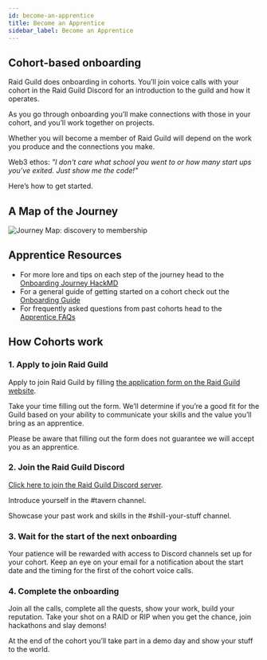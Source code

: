 ```yaml
---
id: become-an-apprentice
title: Become an Apprentice
sidebar_label: Become an Apprentice
---
```


## Cohort-based onboarding

Raid Guild does onboarding in cohorts. You’ll join voice calls with your cohort in the Raid Guild Discord for an introduction to the guild and how it operates. 

As you go through onboarding you’ll make connections with those in your cohort, and you’ll work together on projects.

Whether you will become a member of Raid Guild will depend on the work you produce and the connections you make.

Web3 ethos: *"I don't care what school you went to or how many start ups you've exited. Just show me the code!"*

Here’s how to get started.

## A Map of the Journey

![Journey Map: discovery to membership](https://i.imgur.com/KsvHsXa.jpg)

## Apprentice Resources

* For more lore and tips on each step of the journey head to the [Onboarding Journey HackMD](https://hackmd.io/@raidguild/By3kIcxD5/%2FdZ7GZfd_T1uUc5qCoOQLrg) 
* For a general guide of getting started on a cohort check out the [Onboarding Guide](https://hackmd.io/@raidguild/By3kIcxD5/%2F5gFk0yzPTguoF2OhJo0iHA)
* For frequently asked questions from past cohorts head to the [Apprentice FAQs](https://hackmd.io/@raidguild/By3kIcxD5/https%3A%2F%2Fhackmd.io%2F8S-77fW_RY2dwElOubfz0Q%3Fview)

## How Cohorts work

### 1. Apply to join Raid Guild

Apply to join Raid Guild by filling [the application form on the Raid Guild website](https://www.raidguild.org/join).

Take your time filling out the form. We’ll determine if you’re a good fit for the Guild based on your ability to communicate your skills and the value you’ll bring as an apprentice.

Please be aware that filling out the form does not guarantee we will accept you as an apprentice.

### 2. Join the Raid Guild Discord

[Click here to join the Raid Guild Discord server](https://discord.gg/rGFpfQf).

Introduce yourself in the <span class='channels'>#tavern</span> channel.

Showcase your past work and skills in the <span class='channels'>#shill-your-stuff</span> channel.

### 3. Wait for the start of the next onboarding

Your patience will be rewarded with access to Discord channels set up for your cohort. Keep an eye on your email for a notification about the start date and the timing for the first of the cohort voice calls.

### 4. Complete the onboarding

Join all the calls, complete all the quests, show your work, build your reputation. Take your shot on a RAID or RIP when you get the chance, join hackathons and slay demons!

At the end of the cohort you’ll take part in a demo day and show your stuff to the world. 


